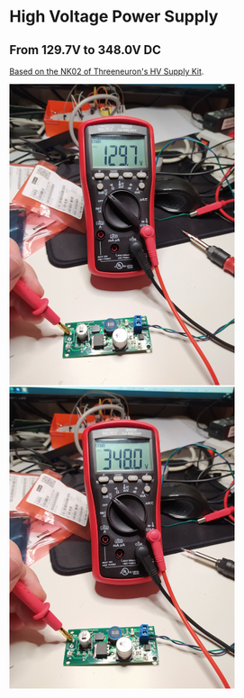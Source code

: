 # High Voltage Power Supply

## From 129.7V to 348.0V DC
[Based on the NK02 of Threeneuron's HV Supply Kit](https://threeneurons.wordpress.com/nixie-power-supply/hv-supply-kit/).

<img src="https://github.com/MathieuBahin/HVPowerSupply/blob/main/img/Min_voltage.jpg" width="400" ><img src="https://github.com/MathieuBahin/HVPowerSupply/blob/main/img/Max_voltage.jpg" width="400" >
